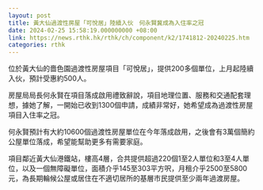```yaml
---
layout: post
title: 黃大仙過渡性房屋「可悅居」陸續入伙　何永賢冀成為入住率之冠
date: 2024-02-25 15:58:19.000000000 +08:00
link: https://news.rthk.hk/rthk/ch/component/k2/1741812-20240225.htm
categories: rthk
---
```


位於黃大仙的嗇色園過渡性房屋項目「可悅居」，提供200多個單位，上月起陸續入伙，預計受惠約500人。

房屋局局長何永賢在項目落成啟用禮致辭說，項目地理位置、服務和交通配套理想，據她了解，一開始已收到1300個申請，成績非常好，她希望成為過渡性房屋項目入住率之冠。

何永賢預計有大約10600個過渡性房屋單位在今年落成啟用，之後會有3萬個簡約公屋單位落成，希望能幫助更多有需要家庭。

項目鄰近黃大仙港鐵站，樓高4層，合共提供超過220個1至2人單位和3至4人單位，以及一個無障礙單位，面積介乎145至303平方呎，月租介乎2500至5800元，為長期輪候公屋或居住在不適切居所的基層市民提供至少兩年過渡房屋。
